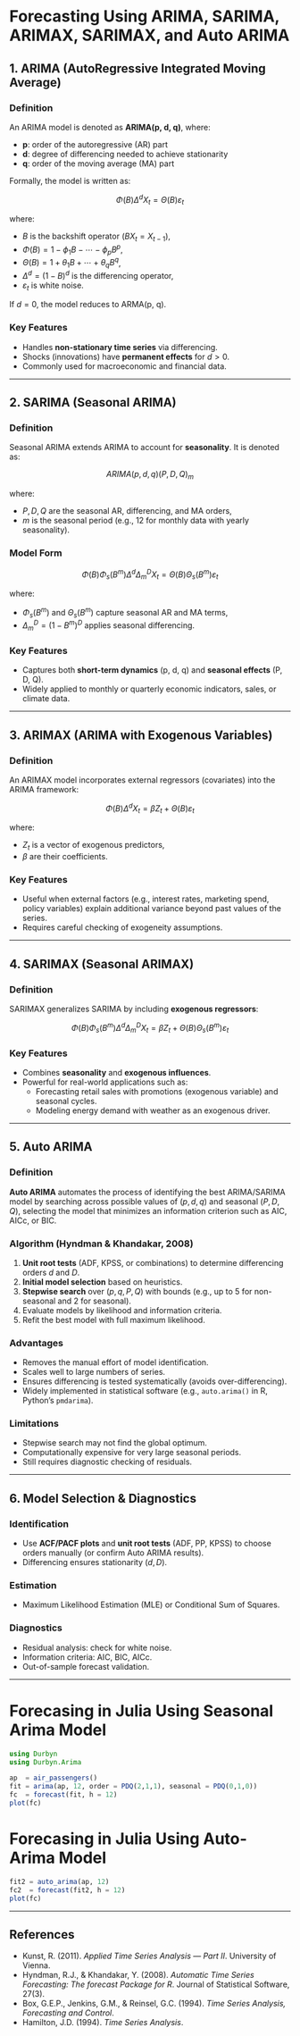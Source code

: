
# Forecasting Using ARIMA, SARIMA, ARIMAX, SARIMAX, and Auto ARIMA

## 1. ARIMA (AutoRegressive Integrated Moving Average)

### Definition
An ARIMA model is denoted as **ARIMA(p, d, q)**, where:
- **p**: order of the autoregressive (AR) part
- **d**: degree of differencing needed to achieve stationarity
- **q**: order of the moving average (MA) part

Formally, the model is written as:

$$
\Phi(B)\Delta^d X_t = \Theta(B)\varepsilon_t
$$

where:

- $B$ is the backshift operator ($BX_t = X_{t-1}$),
- $\Phi(B) = 1 - \phi_1B - \cdots - \phi_pB^p$,
- $\Theta(B) = 1 + \theta_1B + \cdots + \theta_qB^q$,
- $\Delta^d = (1 - B)^d$ is the differencing operator,
- $\varepsilon_t$ is white noise.

If $d = 0$, the model reduces to ARMA(p, q).

### Key Features
- Handles **non-stationary time series** via differencing.
- Shocks (innovations) have **permanent effects** for $d > 0$.
- Commonly used for macroeconomic and financial data.

---

## 2. SARIMA (Seasonal ARIMA)

### Definition
Seasonal ARIMA extends ARIMA to account for **seasonality**. It is denoted as:

$$
ARIMA(p,d,q)(P,D,Q)_m
$$

where:
- $P, D, Q$ are the seasonal AR, differencing, and MA orders,
- $m$ is the seasonal period (e.g., 12 for monthly data with yearly seasonality).

### Model Form
$$
\Phi(B)\Phi_s(B^m)\Delta^d \Delta_m^D X_t = \Theta(B)\Theta_s(B^m)\varepsilon_t
$$

where:
- $\Phi_s(B^m)$ and $\Theta_s(B^m)$ capture seasonal AR and MA terms,
- $\Delta_m^D = (1 - B^m)^D$ applies seasonal differencing.

### Key Features
- Captures both **short-term dynamics** (p, d, q) and **seasonal effects** (P, D, Q).
- Widely applied to monthly or quarterly economic indicators, sales, or climate data.

---

## 3. ARIMAX (ARIMA with Exogenous Variables)

### Definition
An ARIMAX model incorporates external regressors (covariates) into the ARIMA framework:

$$
\Phi(B)\Delta^d X_t = \beta Z_t + \Theta(B)\varepsilon_t
$$

where:

- $Z_t$ is a vector of exogenous predictors,
- $\beta$ are their coefficients.

### Key Features
- Useful when external factors (e.g., interest rates, marketing spend, policy variables) explain additional variance beyond past values of the series.
- Requires careful checking of exogeneity assumptions.

---

## 4. SARIMAX (Seasonal ARIMAX)

### Definition
SARIMAX generalizes SARIMA by including **exogenous regressors**:

$$
\Phi(B)\Phi_s(B^m)\Delta^d \Delta_m^D X_t = \beta Z_t + \Theta(B)\Theta_s(B^m)\varepsilon_t
$$

### Key Features
- Combines **seasonality** and **exogenous influences**.
- Powerful for real-world applications such as:
  - Forecasting retail sales with promotions (exogenous variable) and seasonal cycles.
  - Modeling energy demand with weather as an exogenous driver.

---

## 5. Auto ARIMA

### Definition
**Auto ARIMA** automates the process of identifying the best ARIMA/SARIMA model by searching across possible values of $(p, d, q)$ and seasonal $(P, D, Q)$, selecting the model that minimizes an information criterion such as AIC, AICc, or BIC.

### Algorithm (Hyndman & Khandakar, 2008)
1. **Unit root tests** (ADF, KPSS, or combinations) to determine differencing orders $d$ and $D$.
2. **Initial model selection** based on heuristics.  
3. **Stepwise search** over $(p, q, P, Q)$ with bounds (e.g., up to 5 for non-seasonal and 2 for seasonal).  
4. Evaluate models by likelihood and information criteria.  
5. Refit the best model with full maximum likelihood.  

### Advantages
- Removes the manual effort of model identification.  
- Scales well to large numbers of series.  
- Ensures differencing is tested systematically (avoids over-differencing).  
- Widely implemented in statistical software (e.g., `auto.arima()` in R, Python’s `pmdarima`).  

### Limitations
- Stepwise search may not find the global optimum.  
- Computationally expensive for very large seasonal periods.  
- Still requires diagnostic checking of residuals.  

---

## 6. Model Selection & Diagnostics

### Identification
- Use **ACF/PACF plots** and **unit root tests** (ADF, PP, KPSS) to choose orders manually (or confirm Auto ARIMA results).
- Differencing ensures stationarity ($d, D$).

### Estimation
- Maximum Likelihood Estimation (MLE) or Conditional Sum of Squares.

### Diagnostics
- Residual analysis: check for white noise.
- Information criteria: AIC, BIC, AICc.  
- Out-of-sample forecast validation.

---

# Forecasing in Julia Using Seasonal Arima Model

```julia
using Durbyn
using Durbyn.Arima

ap  = air_passengers()
fit = arima(ap, 12, order = PDQ(2,1,1), seasonal = PDQ(0,1,0))
fc  = forecast(fit, h = 12)
plot(fc)

```

# Forecasing in Julia Using Auto-Arima Model
```julia
fit2 = auto_arima(ap, 12)
fc2  = forecast(fit2, h = 12)
plot(fc)
```
---
## References
- Kunst, R. (2011). *Applied Time Series Analysis — Part II*. University of Vienna.  
- Hyndman, R.J., & Khandakar, Y. (2008). *Automatic Time Series Forecasting: The forecast Package for R*. Journal of Statistical Software, 27(3).  
- Box, G.E.P., Jenkins, G.M., & Reinsel, G.C. (1994). *Time Series Analysis, Forecasting and Control*.  
- Hamilton, J.D. (1994). *Time Series Analysis*.  
